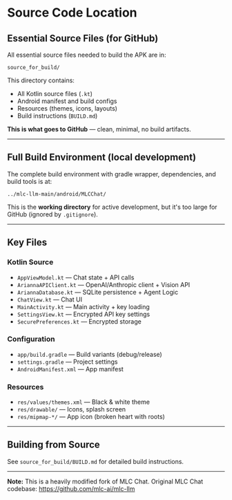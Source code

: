 # Source Code Location

## Essential Source Files (for GitHub)

All essential source files needed to build the APK are in:

```
source_for_build/
```

This directory contains:
- All Kotlin source files (`.kt`)
- Android manifest and build configs
- Resources (themes, icons, layouts)
- Build instructions (`BUILD.md`)

**This is what goes to GitHub** — clean, minimal, no build artifacts.

---

## Full Build Environment (local development)

The complete build environment with gradle wrapper, dependencies, and build tools is at:

```
../mlc-llm-main/android/MLCChat/
```

This is the **working directory** for active development, but it's too large for GitHub (ignored by `.gitignore`).

---

## Key Files

### Kotlin Source
- `AppViewModel.kt` — Chat state + API calls
- `AriannaAPIClient.kt` — OpenAI/Anthropic client + Vision API
- `AriannaDatabase.kt` — SQLite persistence + Agent Logic
- `ChatView.kt` — Chat UI
- `MainActivity.kt` — Main activity + key loading
- `SettingsView.kt` — Encrypted API key settings
- `SecurePreferences.kt` — Encrypted storage

### Configuration
- `app/build.gradle` — Build variants (debug/release)
- `settings.gradle` — Project settings
- `AndroidManifest.xml` — App manifest

### Resources
- `res/values/themes.xml` — Black & white theme
- `res/drawable/` — Icons, splash screen
- `res/mipmap-*/` — App icon (broken heart with roots)

---

## Building from Source

See `source_for_build/BUILD.md` for detailed build instructions.

---

**Note:** This is a heavily modified fork of MLC Chat. Original MLC Chat codebase: https://github.com/mlc-ai/mlc-llm

